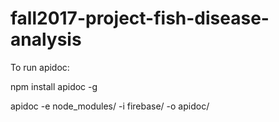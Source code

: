 # fall2017-project-fish-disease-analysis

To run apidoc:

npm install apidoc -g

apidoc -e node_modules/ -i firebase/ -o apidoc/
